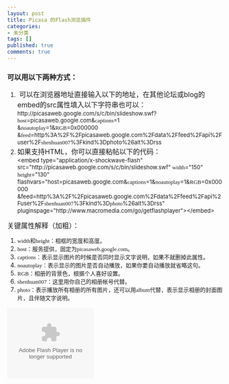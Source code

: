 ```yaml
---
layout: post
title: Picasa 的Flash浏览插件
categories:
- 未分类
tags: []
published: true
comments: true
---
```

<p><h3>可以用以下两种方式：</h3>
<ol>
	<li><font size="3">&nbsp;可以在浏览器地址直接输入以下的地址，在其他论坛或blog的embed的src属性填入以下字符串也可以：<br />
	</font><font size="2">http://picasaweb.google.com/s/c/bin/slideshow.swf?<font face="arial black,avant garde">host</font>=picasaweb.google.com&amp;<font face="arial black,avant garde">captions</font>=1<br />
	&amp;<font face="arial black,avant garde">noautoplay</font>=1&amp;<font face="arial black,avant garde">RGB</font>=0x000000<br />
	&amp;<font face="arial black,avant garde">feed</font>=http%3A%2F%2Fpicasaweb.google.com%2Fdata%2Ffeed%2Fapi%2Fuser%2F<font face="arial black,avant garde">shenhuan007</font>%3Fkind%3Dphoto%26alt%3Drss</font></li>
	<li><font size="3">如果支持HTML，你可以直接粘帖以下的代码：&nbsp;<br />
	</font><font size="2">&lt;embed type=&quot;application/x-shockwave-flash&quot; src=&quot;http://picasaweb.google.com/s/c/bin/slideshow.swf&quot; <font face="arial black,avant garde">width</font>=&quot;150&quot; <font face="arial black,avant garde">height</font>=&quot;130&quot; flashvars=&quot;host=picasaweb.google.com&amp;<font face="arial black,avant garde">captions</font>=1&amp;<font face="arial black,avant garde">noautoplay</font>=1&amp;<font face="arial black,avant garde">RGB</font>=0x000000<br />
	</font><font size="2">&amp;feed=http%3A%2F%2Fpicasaweb.google.com%2Fdata%2Ffeed%2Fapi%2Fuser%2F<font face="arial black,avant garde">shenhuan007</font>%3Fkind%3D<font face="arial black,avant garde">photo</font>%26alt%3Drss&quot; pluginspage=&quot;http://www.macromedia.com/go/getflashplayer&quot;&gt;&lt;/embed&gt;</font></li>
</ol>
<p>
<font size="3">关键属性解释（加粗）：</font> 
</p>
<ol>
	<li><font face="Arial Black" size="2">width和height：相框的宽度和高度。</font></li>
	<li><font face="Arial Black" size="2"><font face="Verdana"><font face="Arial Black">host：服务提供，固定为</font><font face="Verdana">picasaweb.google.com。</font></font></font></li>
	<li><font face="Arial Black" size="2">captions：表示显示图片的时候是否同时显示文字说明，如果不就删掉此属性。</font></li>
	<li><font face="Arial Black" size="2">noautoplay：表示显示的图片是否自动播放，如果你要自动播放就省略这句。</font></li>
	<li><font face="Arial Black" size="2">RGB：相册的背景色，根据个人喜好设置。</font></li>
	<li><font face="Arial Black" size="2">shenhuan007：这里用你自己的相册帐号代替。</font></li>
	<li><font face="Arial Black" size="2">photo：表示播放所有相册的所有图片，还可以用album代替，表示显示相册的封面图片，且伴随文字说明。</font></li>
</ol>
<object classid="clsid:d27cdb6e-ae6d-11cf-96b8-444553540000" codebase="http://download.macromedia.com/pub/shockwave/cabs/flash/swflash.cab#version=6,0,40,0" width="202" height="164">
	<param name="width" value="202" />
	<param name="height" value="164" />
	<param name="src" value="http://picasaweb.google.com/s/c/bin/slideshow.swf" />
	<param name="pluginspage" value="http://www.macromedia.com/go/getflashplayer" />
	<param name="flashvars" value="host=picasaweb.google.com&amp;captions=1&amp;RGB=0x000000&amp;feed=http%3A%2F%2Fpicasaweb.google.com%2Fdata%2Ffeed%2Fapi%2Fuser%2Fshenhuan007%3Fkind%3Dphoto%26alt%3Drss" />
	<embed type="application/x-shockwave-flash" width="202" height="164" src="http://picasaweb.google.com/s/c/bin/slideshow.swf" pluginspage="http://www.macromedia.com/go/getflashplayer" flashvars="host=picasaweb.google.com&amp;captions=1&amp;RGB=0x000000&amp;feed=http%3A%2F%2Fpicasaweb.google.com%2Fdata%2Ffeed%2Fapi%2Fuser%2Fshenhuan007%3Fkind%3Dphoto%26alt%3Drss"></embed>
</object>
</p>
